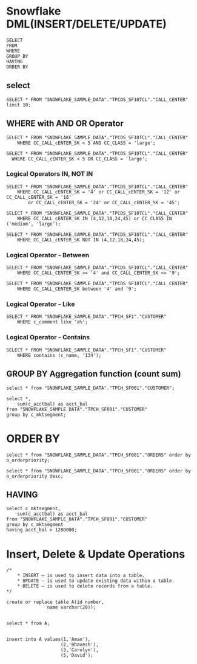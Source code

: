 # Snowflake DML(INSERT/DELETE/UPDATE)   
```
SELECT
FROM
WHERE
GROUP BY
HAVING
ORDER BY
```
## select  
```
SELECT * FROM "SNOWFLAKE_SAMPLE_DATA"."TPCDS_SF10TCL"."CALL_CENTER" limit 10;

```
##  WHERE with AND OR Operator
```
SELECT * FROM "SNOWFLAKE_SAMPLE_DATA"."TPCDS_SF10TCL"."CALL_CENTER"
    WHERE CC_CALL_cENTER_SK < 5 AND CC_CLASS = 'large';

SELECT * FROM "SNOWFLAKE_SAMPLE_DATA"."TPCDS_SF10TCL"."CALL_CENTER"
  WHERE CC_CALL_cENTER_SK < 5 OR CC_CLASS = 'large';
```

### Logical Operators  IN, NOT IN
```
SELECT * FROM "SNOWFLAKE_SAMPLE_DATA"."TPCDS_SF10TCL"."CALL_CENTER"
    WHERE CC_CALL_cENTER_SK = '4' or CC_CALL_cENTER_SK = '12' or CC_CALL_cENTER_SK = '18'
        or CC_CALL_cENTER_SK = '24' or CC_CALL_cENTER_SK = '45';

SELECT * FROM "SNOWFLAKE_SAMPLE_DATA"."TPCDS_SF10TCL"."CALL_CENTER"
    WHERE CC_CALL_cENTER_SK IN (4,12,18,24,45) or CC_CLASS IN ('medium', 'large');

SELECT * FROM "SNOWFLAKE_SAMPLE_DATA"."TPCDS_SF10TCL"."CALL_CENTER"
    WHERE CC_CALL_cENTER_SK NOT IN (4,12,18,24,45);
```
### Logical Operator - Between
```
SELECT * FROM "SNOWFLAKE_SAMPLE_DATA"."TPCDS_SF10TCL"."CALL_CENTER"
    WHERE CC_CALL_CENTER_SK >= '4' and CC_CALL_CENTER_SK <= '9';

SELECT * FROM "SNOWFLAKE_SAMPLE_DATA"."TPCDS_SF10TCL"."CALL_CENTER"
    WHERE CC_CALL_CENTER_SK between '4' and '9';
```
### Logical Operator - Like
```
SELECT * FROM "SNOWFLAKE_SAMPLE_DATA"."TPCH_SF1"."CUSTOMER"
    WHERE c_comment like 'a%';

```
### Logical Operator - Contains
```
SELECT * FROM "SNOWFLAKE_SAMPLE_DATA"."TPCH_SF1"."CUSTOMER"
    WHERE contains (c_name, '134');
```

## GROUP BY  Aggregation function   (count  sum)   
```
select * from "SNOWFLAKE_SAMPLE_DATA"."TPCH_SF001"."CUSTOMER";

select *,
    sum(c_acctbal) as acct_bal
from "SNOWFLAKE_SAMPLE_DATA"."TPCH_SF001"."CUSTOMER"
group by c_mktsegment;
```

# ORDER BY
```
select * from "SNOWFLAKE_SAMPLE_DATA"."TPCH_SF001"."ORDERS" order by o_orderpriority;

select * from "SNOWFLAKE_SAMPLE_DATA"."TPCH_SF001"."ORDERS" order by o_orderpriority desc;
```

## HAVING
```
select c_mktsegment,
    sum(c_acctbal) as acct_bal
from "SNOWFLAKE_SAMPLE_DATA"."TPCH_SF001"."CUSTOMER"
group by c_mktsegment
having acct_bal > 1280000;
```

#  Insert, Delete & Update Operations
```
/*
    * INSERT – is used to insert data into a table.
    * UPDATE – is used to update existing data within a table.
    * DELETE – is used to delete records from a table.
*/

create or replace table A(id number,
               name varchar(20));


select * from A;


insert into A values(1,'Aman'),
                    (2,'Bhavesh'),
                    (3,'Carolyn'),
                    (5,'David');
